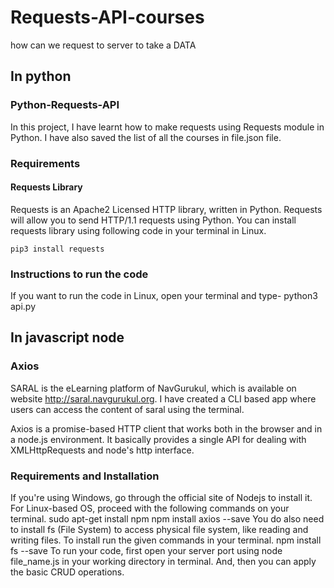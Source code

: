 # Requests-API-courses
how can we request to server to take a DATA
## In python

### Python-Requests-API
In this project, I have learnt how to make requests using Requests module in Python. I have also saved the list of all the courses in file.json file.

### Requirements
#### Requests Library
Requests is an Apache2 Licensed HTTP library, written in Python. Requests will allow you to send HTTP/1.1 requests using Python. You can install requests library using following code in your terminal in Linux.

    pip3 install requests

### Instructions to run the code
If you want to run the code in Linux, open your terminal and type- python3 api.py


##  In javascript node

### Axios
SARAL is the eLearning platform of NavGurukul, which is available on website http://saral.navgurukul.org. I have created a CLI based app where users can access the content of saral using the terminal.

Axios is a promise-based HTTP client that works both in the browser and in a node.js environment. It basically provides a single API for dealing with XMLHttpRequests and node's http interface.

### Requirements and Installation
If you're using Windows, go through the official site of Nodejs to install it. For Linux-based OS, proceed with the following commands on your terminal.
    sudo apt-get install npm
    npm install axios --save
You do also need to install fs (File System) to access physical file system, like reading and writing files. To install run the given commands in your terminal.
    npm install fs --save
To run your code, first open your server port using node file_name.js in your working directory in terminal. And, then you can apply the basic CRUD operations.
